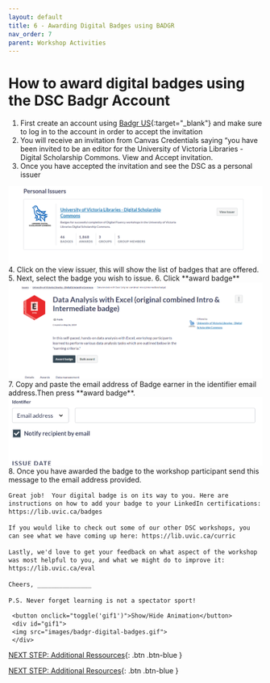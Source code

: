 ```yaml
---
layout: default
title: 6 - Awarding Digital Badges using BADGR
nav_order: 7
parent: Workshop Activities
---
```


# How to award digital badges using the DSC Badgr Account
1. First create an account using [Badgr US](https://badgr.com/auth/login){:target="_blank"}  and make sure to log in to the account in order to accept the invitation
2. You will receive an invitation from Canvas Credentials saying “you have been invited to be an editor for the University of Victoria Libraries -Digital Scholarship Commons. View and Accept invitation.
3. Once you have accepted the invitation and see the DSC as a personal issuer
<img src="images/issuer.png">
4. Click on the view issuer, this will show the list of badges that are offered.
5. Next, select the badge you wish to issue.
6. Click **award badge**
   <img src="images/badge-award.png">
7. Copy and paste the email address of Badge earner in the identifier email address.Then press **award badge**.
 <img src="images/email.png">  
8. Once you have awarded the badge to the workshop participant send this message to the email address provided.

```
Great job!  Your digital badge is on its way to you. Here are instructions on how to add your badge to your LinkedIn certifications: https://lib.uvic.ca/badges

If you would like to check out some of our other DSC workshops, you can see what we have coming up here: https://lib.uvic.ca/curric

Lastly, we'd love to get your feedback on what aspect of the workshop was most helpful to you, and what we might do to improve it: https://lib.uvic.ca/eval

Cheers, _______________

P.S. Never forget learning is not a spectator sport!
```

     <button onclick="toggle('gif1')">Show/Hide Animation</button>
     <div id="gif1">
     <img src="images/badgr-digital-badges.gif">
     </div>

 <script>  

    function toggle(input) {
        var x = document.getElementById(input);
        if (x.style.display === "none") {
            x.style.display = "block";
        } else {
            x.style.display = "none";
        }
    }
</script>

[NEXT STEP: Additional Ressources](additional-ressources.html){: .btn .btn-blue }


[NEXT STEP: Additional Resources](additional-resources.html){: .btn .btn-blue }
